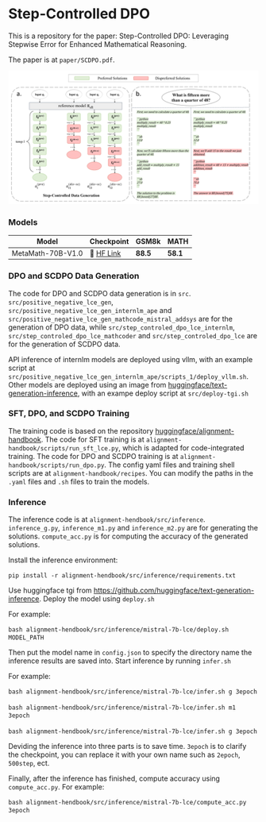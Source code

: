 # Step-Controlled DPO

This is a repository for the paper: Step-Controlled DPO: Leveraging Stepwise Error for Enhanced Mathematical Reasoning.

The paper is at `paper/SCDPO.pdf`.

<p align="center">
  <img src="./images/data.png">
</p>

### Models

| Model | Checkpoint | GSM8k | MATH  |
| ----- |------| ---- |-------|
| MetaMath-70B-V1.0 | 🤗 <a href="https://huggingface.co/MathGenie/InternLM2-SFT-SCDPO" target="_blank">HF Link</a>| **88.5**  |  **58.1**	|

### DPO and SCDPO Data Generation

The code for DPO and SCDPO data generation is in `src`. `src/positive_negative_lce_gen`, `src/positive_negative_lce_gen_internlm_ape` and `src/positive_negative_lce_gen_mathcode_mistral_addsys` are for the generation of DPO data, while `src/step_controled_dpo_lce_internlm`, `src/step_controled_dpo_lce_mathcoder` and `src/step_controled_dpo_lce` are for the generation of SCDPO data.

API inference of internlm models are deployed using vllm, with an example script at `src/positive_negative_lce_gen_internlm_ape/scripts_1/deploy_vllm.sh`. Other models are deployed using an image from [huggingface/text-generation-inference](https://github.com/huggingface/text-generation-inference), with an exampe deploy script at `src/deploy-tgi.sh`

### SFT, DPO, and SCDPO Training

The training code is based on the repository [huggingface/alignment-handbook](https://github.com/huggingface/alignment-handbook). The code for SFT training is at `alignment-handbook/scripts/run_sft_lce.py`, which is adapted for code-integrated training. The code for DPO and SCDPO training is at `alignment-handbook/scripts/run_dpo.py`. The config yaml files and training shell scripts are at `alignment-handbook/recipes`. You can modify the paths in the `.yaml` files and `.sh` files to train the models.

### Inference

The inference code is at `alignment-hendbook/src/inference`. `inference_g.py`, `inference_m1.py` and `inference_m2.py` are for generating the solutions. `compute_acc.py` is for computing the accuracy of the generated solutions.

Install the inference environment:

```
pip install -r alignment-hendbook/src/inference/requirements.txt
```

Use huggingface tgi from https://github.com/huggingface/text-generation-inference. Deploy the model using `deploy.sh`

For example:
```
bash alignment-hendbook/src/inference/mistral-7b-lce/deploy.sh MODEL_PATH
```

Then put the model name in `config.json` to specify the directory name the inference results are saved into. Start inference by running `infer.sh`

For example:
```
bash alignment-hendbook/src/inference/mistral-7b-lce/infer.sh g 3epoch

bash alignment-hendbook/src/inference/mistral-7b-lce/infer.sh m1 3epoch

bash alignment-hendbook/src/inference/mistral-7b-lce/infer.sh g 3epoch
```

Deviding the inference into three parts is to save time. `3epoch` is to clarify the checkpoint, you can replace it with your own name such as `2epoch`, `500step`, ect.

Finally, after the inference has finished, compute accuracy using `compute_acc.py`. For example:

```
bash alignment-hendbook/src/inference/mistral-7b-lce/compute_acc.py 3epoch
```

